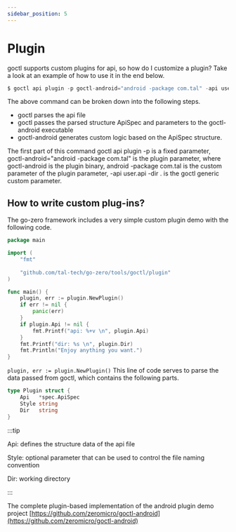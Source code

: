 ```yaml
---
sidebar_position: 5
---
```


# Plugin

goctl supports custom plugins for api, so how do I customize a plugin? Take a look at an example of how to use it in the end below.

```go
$ goctl api plugin -p goctl-android="android -package com.tal" -api user.api -dir .
```

The above command can be broken down into the following steps.
* goctl parses the api file
* goctl passes the parsed structure ApiSpec and parameters to the goctl-android executable
* goctl-android generates custom logic based on the ApiSpec structure.

The first part of this command goctl api plugin -p is a fixed parameter, goctl-android="android -package com.tal" is the plugin parameter, where goctl-android is the plugin binary, android -package com.tal is the custom parameter of the plugin parameter, -api user.api -dir . is the goctl generic custom parameter.

## How to write custom plug-ins?

The go-zero framework includes a very simple custom plugin demo with the following code.

```go title="plugin.go"
package main

import (
    "fmt"
    
    "github.com/tal-tech/go-zero/tools/goctl/plugin"
)

func main() {
    plugin, err := plugin.NewPlugin()
    if err != nil {
        panic(err)
    }
    if plugin.Api != nil {
        fmt.Printf("api: %+v \n", plugin.Api)
    }
    fmt.Printf("dir: %s \n", plugin.Dir)
    fmt.Println("Enjoy anything you want.")
}
```

`plugin, err := plugin.NewPlugin()` This line of code serves to parse the data passed from goctl, which contains the following parts.

```go 
type Plugin struct {
    Api   *spec.ApiSpec
    Style string
    Dir   string
}
```

:::tip 

Api: defines the structure data of the api file

Style: optional parameter that can be used to control the file naming convention

Dir: working directory

:::

The complete plugin-based implementation of the android plugin demo project
[https://github.com/zeromicro/goctl-android](https://github.com/zeromicro/goctl-android)
